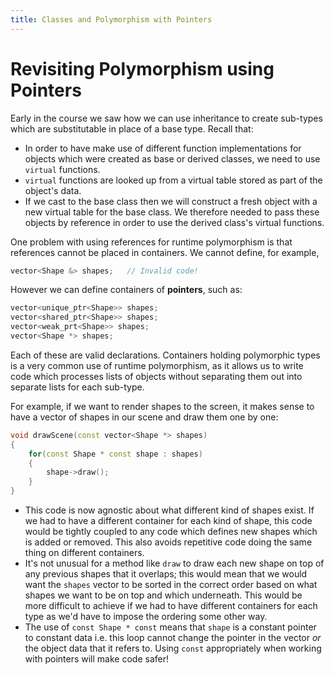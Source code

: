 ```yaml
---
title: Classes and Polymorphism with Pointers
---
```


# Revisiting Polymorphism using Pointers

Early in the course we saw how we can use inheritance to create sub-types which are substitutable in place of a base type. Recall that:
- In order to have make use of different function implementations for objects which were created as base or derived classes, we need to use `virtual` functions. 
- `virtual` functions are looked up from a virtual table stored as part of the object's data. 
- If we cast to the base class then we will construct a fresh object with a new virtual table for the base class. We therefore needed to pass these objects by reference in order to use the derived class's virtual functions. 

One problem with using references for runtime polymorphism is that references cannot be placed in containers. We cannot define, for example, 
```cpp
vector<Shape &> shapes;   // Invalid code!
```
However we can define containers of **pointers**, such as:
```cpp
vector<unique_ptr<Shape>> shapes;
vector<shared_ptr<Shape>> shapes;
vector<weak_prt<Shape>> shapes;
vector<Shape *> shapes;
```
Each of these are valid declarations. Containers holding polymorphic types is a very common use of runtime polymorphism, as it allows us to write code which processes lists of objects without separating them out into separate lists for each sub-type. 

For example, if we want to render shapes to the screen, it makes sense to have a vector of shapes in our scene and draw them one by one:
```cpp
void drawScene(const vector<Shape *> shapes)
{
    for(const Shape * const shape : shapes)
    {
        shape->draw();
    }
}
```
- This code is now agnostic about what different kind of shapes exist. If we had to have a different container for each kind of shape, this code would be tightly coupled to any code which defines new shapes which is added or removed. This also avoids repetitive code doing the same thing on different containers. 
- It's not unusual for a method like `draw` to draw each new shape on top of any previous shapes that it overlaps; this would mean that we would want the `shapes` vector to be sorted in the correct order based on what shapes we want to be on top and which underneath. This would be more difficult to achieve if we had to have different containers for each type as we'd have to impose the ordering some other way. 
- The use of `const Shape * const` means that `shape` is a constant pointer to constant data i.e. this loop cannot change the pointer in the vector _or_ the object data that it refers to. Using `const` appropriately when working with pointers will make code safer! 


